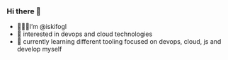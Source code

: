 ### Hi there 👋
- 👨🏻‍💻I’m @iskifogl
- 👀 interested in devops and cloud technologies
- 🌱 currently learning different tooling focused on devops, cloud, js and develop myself


<!--
**iskifogl/iskifogl** is a ✨ _special_ ✨ repository because its `README.md` (this file) appears on your GitHub profile.

Here are some ideas to get you started:

- 🔭 I’m currently working on ...
- 🌱 I’m currently learning ...
- 👯 I’m looking to collaborate on ...
- 🤔 I’m looking for help with ...
- 💬 Ask me about ...
- 📫 How to reach me: ...
- 😄 Pronouns: ...
- ⚡ Fun fact: ...
-->
